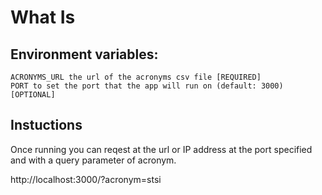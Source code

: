 # What Is

## Environment variables: 

    ACRONYMS_URL the url of the acronyms csv file [REQUIRED]
    PORT to set the port that the app will run on (default: 3000) [OPTIONAL]

## Instuctions

Once running you can reqest at the url or IP address at the port specified and with a query parameter of acronym.

http://localhost:3000/?acronym=stsi
